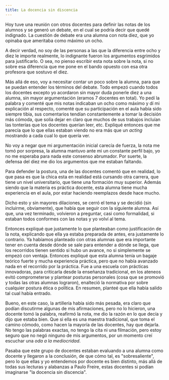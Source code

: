 ```yaml
---
title: La docencia sin discencia
---
```


Hoy tuve una reunión con otros docentes para definir las notas de los alumnos y 
se generó un debate, en el cual se podría decir que quedé indignado. La
cuestión de debate era una alumna con nota diez, que yo opinaba que ameritaba
como máximo un ocho.

A decir verdad, no soy de las personas a las que la diferencia entre ocho y
diez le importe realmente, lo indignante fueron los argumentos esgrimidos para
justificarlo. O sea, no pienso escribir esta nota sobre la nota, si no sobre
esa diferencia que me pone en el bando opuesto con esa otra profesora que
sostuvo el diez.

Más allá de eso, voy a necesitar contar un poco sobre la alumna, para que se
puedan entender los términos del debate. Todo empezó cuando todos los docentes
excepto yo acordaron sin mayor duda ponerle diez a una alumna, sin mayor
argumentación (eramos 7 docentes en total). Yo pedí la palabra y comenté que
mis notas indicaban un ocho como máximo y dí mi explicación al respecto,
comenté que su participación en el aula había sido siempre tibia, sus
comentarios tendían constantemente a tomar la decisión más cómoda, que solía
dejar en claro que muchos de sus trabajos incluían las tonterías que los
docentes querían leer, etc. Expliqué entonces que me parecía que lo que ellas
estaban viendo no era más que un _acting_ mostrando a cada cual lo que quería
ver.

No voy a negar que mi argumentación inicial carecía de fuerza, la nota me tomó
por sorpresa, la alumna mantuvo ante mi un constante perfil bajo, yo no me
esperaba para nada este consenso abrumador. Por suerte, la defensa del diez me
dio los argumentos que me estaban faltando.

Para defender la postura, una de las docentes comentó que en realidad, lo que
pasa es que la chica esta en realidad está cursando otra carrera, que tiene un
nivel universitario, que tiene una formación muy superior. Además siendo que la
materia es práctica docente, esta alumna tiene mucha experiencia en el aula,
por estar haciendo reemplazos desde hace mucho.

Dicho esto y sin mayores dilaciones, se cerró el tema y se decidió (sin
incluirme, obviamente), que había que seguir con la siguiente alumna. Así que,
una vez terminado, volvieron a preguntar, casi como formalidad, si estaban
todos conformes con las notas y yo volví al tema.

Entonces expliqué que justamente lo que planteaban como justificación de la
nota, explicando que ella ya estaba preparada de antes, era justamente lo
contrario. Ya habíamos planteado con otras alumnas que era importante tener en
cuenta desde dónde se sale para entender a dónde se llega, que los recorridos
tienen sentido si hubo un avance, no si simplemente se empezó con ventaja.
Entonces expliqué que esta alumna tenía un bagaje teórico fuerte y mucha
experiencia práctica, pero que no había avanzado nada en el recorrido por la
práctica. Fue a una escuela con prácticas innovadoras, para criticarla desde la
enseñanza tradicional, en los ateneos evitó comprometerse y plantear posturas
personales (cosa que se promovió y todas las otras alumnas lograron), enalteció
la normativa por sobre cualquier postura ética o política. En resumen, planteé
que ella había salido tal cual había entrado.

Bueno, en este caso, la artillería había sido más pesada, era claro que podían
discutirme algunas de mis afirmaciones, pero no lo hicieron, una docente tomó
la palabra, reafirmó la nota, me dio la razón en lo que decía y dijo que estaba
bien. Que si ella es una maestra tradicional, que toma el camino cómodo, como
hacen la mayoría de las docentes, hay que dejarla. No tengo las palabras
exactas, no tengo la cita ni una filmación, pero estoy seguro que no negó
ninguno de mis argumentos, por un momento creí escuchar una _oda a la
mediocridad_.

Pasaba que este grupo de docentes estaban evaluando a una alumna como docente y
llegaron a la conclusión, de que cómo tal, es "sobresaliente", pero lo que
ellas y yo entendemos por docente es bien distinto, más allá de todas sus
lecturas y alabanzas a Paulo Freire, estas docentes si podían imaginarse "la
docencia sin discencia".
